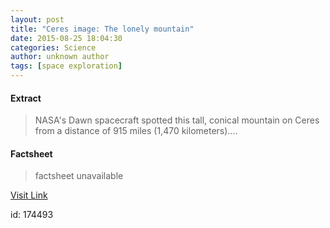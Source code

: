 ```yaml
---
layout: post
title: "Ceres image: The lonely mountain"
date: 2015-08-25 18:04:30
categories: Science
author: unknown author
tags: [space exploration]
---
```



#### Extract
>NASA's Dawn spacecraft spotted this tall, conical mountain on Ceres from a distance of 915 miles (1,470 kilometers)....

#### Factsheet
>factsheet unavailable

[Visit Link](http://phys.org/news/2015-08-ceres-image-lonely-mountain.html)

id:  174493
